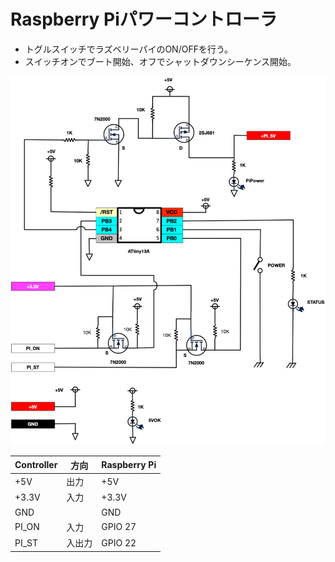 # Raspberry Piパワーコントローラ

* トグルスイッチでラズベリーパイのON/OFFを行う。
* スイッチオンでブート開始、オフでシャットダウンシーケンス開始。

![回路図](graffle/images.png)

Controller | 方向   | Raspberry Pi
-----------|--------|---------------
+5V        | 出力   | +5V
+3.3V      | 入力   | +3.3V
GND        |        | GND
PI_ON      | 入力   | GPIO 27
PI_ST      | 入出力 | GPIO 22

